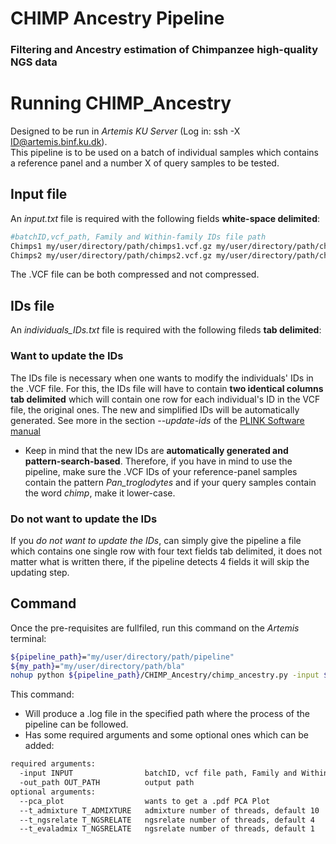 # CHIMP Ancestry Pipeline
### Filtering and Ancestry estimation of Chimpanzee high-quality NGS data

# Running CHIMP_Ancestry
Designed to be run in *Artemis KU Server* (Log in: ssh -X ID@artemis.binf.ku.dk).  
This pipeline is to be used on a batch of individual samples which contains a reference panel and a number X of query samples to be tested.  

## Input file 
An *input.txt* file is required with the following fields **white-space delimited**:

```bash
#batchID,vcf_path, Family and Within-family IDs file path
Chimps1 my/user/directory/path/chimps1.vcf.gz my/user/directory/path/chimps1_old_IDs.txt
Chimps2 my/user/directory/path/chimps2.vcf.gz my/user/directory/path/chimps2_old_IDs.txt
```
The .VCF file can be both compressed and not compressed.

## IDs file 
An *individuals_IDs.txt* file is required with the following fileds **tab delimited**:  
### Want to update the IDs
The IDs file is necessary when one wants to modify the individuals' IDs in the .VCF file. For this, the IDs file will have to contain **two identical columns tab delimited** which will contain one row for each individual's ID in the VCF file, the original ones. The new and simplified IDs will be automatically generated. See more in the section *--update-ids* of the [PLINK Software manual](https://www.cog-genomics.org/plink/1.9/data#update_indiv)

* Keep in mind that the new IDs are **automatically generated and pattern-search-based**. Therefore, if you have in mind to use the pipeline, make sure the .VCF IDs of your reference-panel samples contain the pattern *Pan_troglodytes* and if your query samples contain the word *chimp*, make it lower-case.

### Do not want to update the IDs
If you *do not want to update the IDs*, can simply give the pipeline a file which contains one single row with four text fields tab delimited, it does not matter what is written there, if the pipeline detects 4 fields it will skip the updating step.


## Command
Once the pre-requisites are fullfiled, run this command on the *Artemis* terminal:
```bash
${pipeline_path}="my/user/directory/path/pipeline"
${my_path}="my/user/directory/path/bla"
nohup python ${pipeline_path}/CHIMP_Ancestry/chimp_ancestry.py -input ${my_path}/input_SAMPLE.txt -out_path ${my_path} > ${my_path}/SAMPLE.log &

```

This command:
* Will produce a .log file in the specified path where the process of the pipeline can be followed.  
* Has some required arguments and some optional ones which can be added:

```bash
required arguments:
  -input INPUT                batchID, vcf file path, Family and Within-family IDs file path
  -out_path OUT_PATH          output path
optional arguments:
  --pca_plot                  wants to get a .pdf PCA Plot
  --t_admixture T_ADMIXTURE   admixture number of threads, default 10
  --t_ngsrelate T_NGSRELATE   ngsrelate number of threads, default 4
  --t_evaladmix T_NGSRELATE   ngsrelate number of threads, default 1
  
```  

